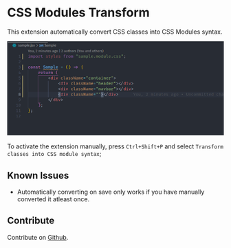 # CSS Modules Transform

This extension automatically convert CSS classes into CSS Modules syntax.

![Showcase](/static/showcase.gif)

To activate the extension manually, press `Ctrl+Shift+P` and select `Transform classes into CSS module syntax`;

## Known Issues
- Automatically converting on save only works if you have manually converted it atleast once.

## Contribute
Contribute on [Github](https://github.com/cliffniff/css-modules-transform).
